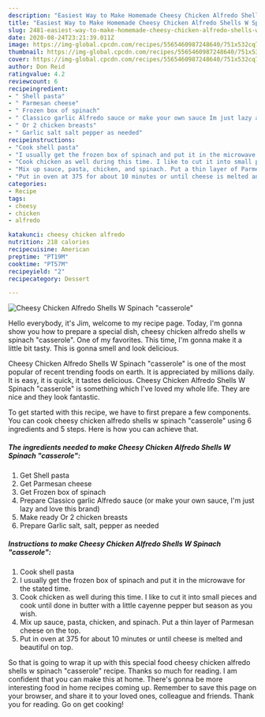 ```yaml
---
description: "Easiest Way to Make Homemade Cheesy Chicken Alfredo Shells W Spinach &amp;#34;casserole&amp;#34;"
title: "Easiest Way to Make Homemade Cheesy Chicken Alfredo Shells W Spinach &amp;#34;casserole&amp;#34;"
slug: 2481-easiest-way-to-make-homemade-cheesy-chicken-alfredo-shells-w-spinach-and-34-casserole-and-34
date: 2020-08-24T23:21:39.011Z
image: https://img-global.cpcdn.com/recipes/5565460987248640/751x532cq70/cheesy-chicken-alfredo-shells-w-spinach-casserole-recipe-main-photo.jpg
thumbnail: https://img-global.cpcdn.com/recipes/5565460987248640/751x532cq70/cheesy-chicken-alfredo-shells-w-spinach-casserole-recipe-main-photo.jpg
cover: https://img-global.cpcdn.com/recipes/5565460987248640/751x532cq70/cheesy-chicken-alfredo-shells-w-spinach-casserole-recipe-main-photo.jpg
author: Don Reid
ratingvalue: 4.2
reviewcount: 6
recipeingredient:
- " Shell pasta"
- " Parmesan cheese"
- " Frozen box of spinach"
- " Classico garlic Alfredo sauce or make your own sauce Im just lazy and love this brand"
- " Or 2 chicken breasts"
- " Garlic salt salt pepper as needed"
recipeinstructions:
- "Cook shell pasta"
- "I usually get the frozen box of spinach and put it in the microwave for the stated time."
- "Cook chicken as well during this time. I like to cut it into small pieces and cook until done in butter with a little cayenne pepper but season as you wish."
- "Mix up sauce, pasta, chicken, and spinach. Put a thin layer of Parmesan cheese on the top."
- "Put in oven at 375 for about 10 minutes or until cheese is melted and beautiful on top."
categories:
- Recipe
tags:
- cheesy
- chicken
- alfredo

katakunci: cheesy chicken alfredo 
nutrition: 218 calories
recipecuisine: American
preptime: "PT19M"
cooktime: "PT57M"
recipeyield: "2"
recipecategory: Dessert

---
```



![Cheesy Chicken Alfredo Shells W Spinach &#34;casserole&#34;](https://img-global.cpcdn.com/recipes/5565460987248640/751x532cq70/cheesy-chicken-alfredo-shells-w-spinach-casserole-recipe-main-photo.jpg)

Hello everybody, it's Jim, welcome to my recipe page. Today, I'm gonna show you how to prepare a special dish, cheesy chicken alfredo shells w spinach &#34;casserole&#34;. One of my favorites. This time, I'm gonna make it a little bit tasty. This is gonna smell and look delicious.



Cheesy Chicken Alfredo Shells W Spinach &#34;casserole&#34; is one of the most popular of recent trending foods on earth. It is appreciated by millions daily. It is easy, it is quick, it tastes delicious. Cheesy Chicken Alfredo Shells W Spinach &#34;casserole&#34; is something which I've loved my whole life. They are nice and they look fantastic.


To get started with this recipe, we have to first prepare a few components. You can cook cheesy chicken alfredo shells w spinach &#34;casserole&#34; using 6 ingredients and 5 steps. Here is how you can achieve that.

<!--inarticleads1-->

##### The ingredients needed to make Cheesy Chicken Alfredo Shells W Spinach &#34;casserole&#34;:

1. Get  Shell pasta
1. Get  Parmesan cheese
1. Get  Frozen box of spinach
1. Prepare  Classico garlic Alfredo sauce (or make your own sauce, I&#39;m just lazy and love this brand)
1. Make ready  Or 2 chicken breasts
1. Prepare  Garlic salt, salt, pepper as needed




<!--inarticleads2-->

##### Instructions to make Cheesy Chicken Alfredo Shells W Spinach &#34;casserole&#34;:

1. Cook shell pasta
1. I usually get the frozen box of spinach and put it in the microwave for the stated time.
1. Cook chicken as well during this time. I like to cut it into small pieces and cook until done in butter with a little cayenne pepper but season as you wish.
1. Mix up sauce, pasta, chicken, and spinach. Put a thin layer of Parmesan cheese on the top.
1. Put in oven at 375 for about 10 minutes or until cheese is melted and beautiful on top.




So that is going to wrap it up with this special food cheesy chicken alfredo shells w spinach &#34;casserole&#34; recipe. Thanks so much for reading. I am confident that you can make this at home. There's gonna be more interesting food in home recipes coming up. Remember to save this page on your browser, and share it to your loved ones, colleague and friends. Thank you for reading. Go on get cooking!
